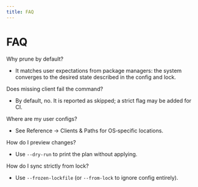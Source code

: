 ```yaml
---
title: FAQ
---
```


# FAQ

Why prune by default?
- It matches user expectations from package managers: the system converges to
  the desired state described in the config and lock.

Does missing client fail the command?
- By default, no. It is reported as skipped; a strict flag may be added for CI.

Where are my user configs?
- See Reference → Clients & Paths for OS‑specific locations.

How do I preview changes?
- Use `--dry-run` to print the plan without applying.

How do I sync strictly from lock?
- Use `--frozen-lockfile` (or `--from-lock` to ignore config entirely).

